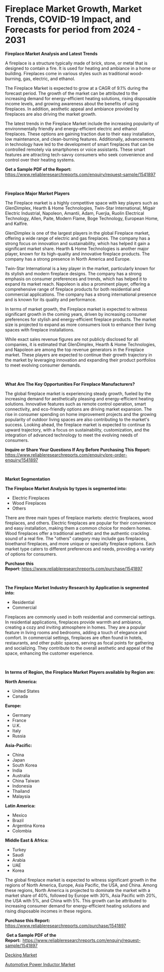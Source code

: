 <p><h1>Fireplace Market Growth, Market Trends, COVID-19 Impact, and Forecasts for period from 2024 - 2031</h1></p><p><strong>Fireplace Market Analysis and Latest Trends</strong></p>
<p><p>A fireplace is a structure typically made of brick, stone, or metal that is designed to contain a fire. It is used for heating and ambiance in a home or building. Fireplaces come in various styles such as traditional wood-burning, gas, electric, and ethanol.</p><p>The Fireplace Market is expected to grow at a CAGR of 9.1% during the forecast period. The growth of the market can be attributed to the increasing demand for energy-efficient heating solutions, rising disposable income levels, and growing awareness about the benefits of using fireplaces. In addition, aesthetic appeal and ambiance provided by fireplaces are also driving the market growth.</p><p>The latest trends in the Fireplace Market include the increasing popularity of environmentally friendly and energy-efficient electric and ethanol fireplaces. These options are gaining traction due to their easy installation, low maintenance, and clean-burning features. Additionally, advancements in technology have led to the development of smart fireplaces that can be controlled remotely via smartphones or voice assistants. These smart features are attracting tech-savvy consumers who seek convenience and control over their heating systems.</p></p>
<p><strong>Get a Sample PDF of the Report:&nbsp;</strong> <a href="https://www.reliableresearchreports.com/enquiry/request-sample/1541897">https://www.reliableresearchreports.com/enquiry/request-sample/1541897</a></p>
<p>&nbsp;</p>
<p><strong>Fireplace Major Market Players</strong></p>
<p><p>The Fireplace market is a highly competitive space with key players such as GlenDimplex, Hearth & Home Technologies, Twin-Star International, Migair Electric Industrial, Napoleon, Amantii, Adam, Fuerjia, Ruolin Electrical Technology, Allen, Paite, Modern Flame, Boge Technology, European Home, and Kalfire.</p><p>GlenDimplex is one of the largest players in the global Fireplace market, offering a wide range of electric and gas fireplaces. The company has a strong focus on innovation and sustainability, which has helped it gain a significant market share. Hearth & Home Technologies is another major player, known for its high-quality and innovative fireplace products. The company has a strong presence in North America and Europe.</p><p>Twin-Star International is a key player in the market, particularly known for its stylish and modern fireplace designs. The company has a strong emphasis on consumer preferences and trends, which has helped it to expand its market reach. Napoleon is also a prominent player, offering a comprehensive range of fireplace products for both residential and commercial applications. The company has a strong international presence and is known for its quality and performance.</p><p>In terms of market growth, the Fireplace market is expected to witness significant growth in the coming years, driven by increasing consumer preferences for stylish and energy-efficient fireplace products. The market size is projected to expand as more consumers look to enhance their living spaces with fireplace installations.</p><p>While exact sales revenue figures are not publicly disclosed for all companies, it is estimated that GlenDimplex, Hearth & Home Technologies, and Napoleon are among the top revenue generators in the Fireplace market. These players are expected to continue their growth trajectory in the market by leveraging innovation and expanding their product portfolios to meet evolving consumer demands.</p></p>
<p>&nbsp;</p>
<p><strong>What Are The Key Opportunities For Fireplace Manufacturers?</strong></p>
<p><p>The global fireplace market is experiencing steady growth, fueled by the increasing demand for aesthetically pleasing and energy-efficient heating solutions. Innovative features such as remote control operation, smart connectivity, and eco-friendly options are driving market expansion. The rise in consumer spending on home improvement projects and the growing popularity of outdoor living spaces are also contributing to the market's success. Looking ahead, the fireplace market is expected to continue its upward trajectory, with a focus on sustainability, customization, and the integration of advanced technology to meet the evolving needs of consumers.</p></p>
<p><strong>Inquire or Share Your Questions If Any Before Purchasing This Report:</strong> <a href="https://www.reliableresearchreports.com/enquiry/pre-order-enquiry/1541897">https://www.reliableresearchreports.com/enquiry/pre-order-enquiry/1541897</a></p>
<p>&nbsp;</p>
<p><strong>Market Segmentation</strong></p>
<p><strong>The Fireplace Market Analysis by types is segmented into:</strong></p>
<p><ul><li>Electric Fireplaces</li><li>Wood Fireplaces</li><li>Others</li></ul></p>
<p><p>There are three main types of fireplace markets: electric fireplaces, wood fireplaces, and others. Electric fireplaces are popular for their convenience and easy installation, making them a common choice for modern homes. Wood fireplaces offer a traditional aesthetic and the authentic crackling sound of a real fire. The "others" category may include gas fireplaces, bioethanol fireplaces, and more unique or specialty fireplace options. Each market type caters to different preferences and needs, providing a variety of options for consumers.</p></p>
<p><strong>Purchase this Report:&nbsp;</strong><a href="https://www.reliableresearchreports.com/purchase/1541897">https://www.reliableresearchreports.com/purchase/1541897</a></p>
<p>&nbsp;</p>
<p><strong>The Fireplace Market Industry Research by Application is segmented into:</strong></p>
<p><ul><li>Residential</li><li>Commercial</li></ul></p>
<p><p>Fireplaces are commonly used in both residential and commercial settings. In residential applications, fireplaces provide warmth and ambiance, creating a cozy and inviting atmosphere in homes. They are a popular feature in living rooms and bedrooms, adding a touch of elegance and comfort. In commercial settings, fireplaces are often found in hotels, restaurants, and other public spaces, serving as focal points for gathering and socializing. They contribute to the overall aesthetic and appeal of the space, enhancing the customer experience.</p></p>
<p>&nbsp;</p>
<p><strong>In terms of Region, the Fireplace Market Players available by Region are:</strong></p>
<p>
    <p> <strong> North America: </strong>
        <ul>
            <li>United States</li>
            <li>Canada</li>
        </ul>
        </p> 
    <p> <strong> Europe: </strong>
        <ul>
            <li>Germany</li>
            <li>France</li>
            <li>U.K.</li>
            <li>Italy</li>
            <li>Russia</li>
        </ul>
        </p> 
    <p> <strong> Asia-Pacific: </strong>
        <ul>
            <li>China</li>
            <li>Japan</li>
            <li>South Korea</li>
            <li>India</li>
            <li>Australia</li>
            <li>China Taiwan</li>
            <li>Indonesia</li>
            <li>Thailand</li>
            <li>Malaysia</li>
        </ul>
        </p> 
    <p> <strong> Latin America: </strong>
        <ul>
            <li>Mexico</li>
            <li>Brazil</li>
            <li>Argentina Korea</li>
            <li>Colombia</li>
        </ul>
        </p> 
    <p> <strong> Middle East & Africa: </strong>
        <ul>
            <li>Turkey</li>
            <li>Saudi</li>
            <li>Arabia</li>
            <li>UAE</li>
            <li>Korea</li>
        </ul>
    </p>
    </p>
<p><p>The global fireplace market is expected to witness significant growth in the regions of North America, Europe, Asia Pacific, the USA, and China. Among these regions, North America is projected to dominate the market with a market share of 40%, followed by Europe with 30%, Asia Pacific with 20%, the USA with 5%, and China with 5%. This growth can be attributed to increasing consumer demand for energy-efficient heating solutions and rising disposable incomes in these regions.</p></p>
<p><strong>Purchase this Report: </strong><a href="https://www.reliableresearchreports.com/purchase/1541897">https://www.reliableresearchreports.com/purchase/1541897</a></p>
<p>&nbsp;<strong>Get a Sample PDF of the Report:&nbsp;&nbsp;</strong><a href="https://www.reliableresearchreports.com/enquiry/request-sample/1541897">https://www.reliableresearchreports.com/enquiry/request-sample/1541897</a></p>
<p><strong></strong></p>
<p><p><a href="https://github.com/Alonsoolds3wq1d81czn8rbol/Market-Research-Report-List-1/blob/main/decking-market.md">Decking Market</a></p><p><a href="https://natural-crush-b99.notion.site/Automotive-Power-Inductor-Market-Size-and-Growth-Market-Segmentation-Regional-and-Country-Breakdow-e233349269874085a335daab03293dce">Automotive Power Inductor Market</a></p></p>